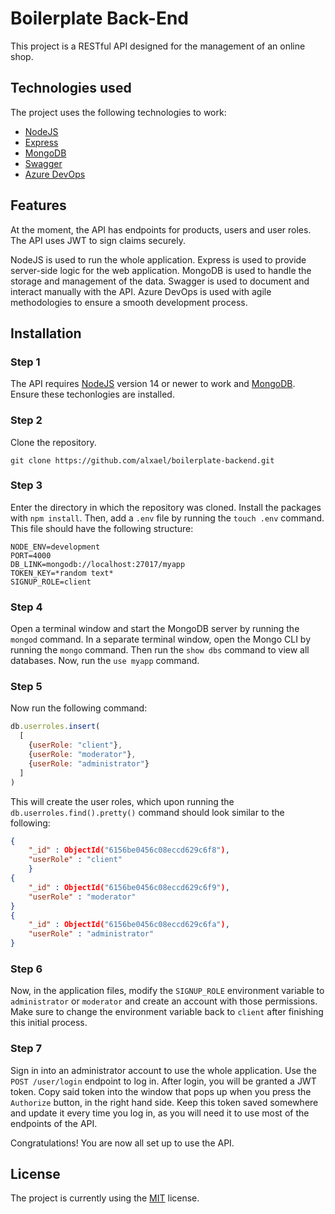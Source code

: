 # Boilerplate Back-End

This project is a RESTful API designed for the management of an online shop.

## Technologies used

The project uses the following technologies to work:

- [NodeJS](https://nodejs.org/en/)
- [Express](https://expressjs.com/)
- [MongoDB](https://www.mongodb.com/)
- [Swagger](https://swagger.io/tools/swagger-codegen/)
- [Azure DevOps](https://azure.microsoft.com/en-us/services/devops/)

## Features

At the moment, the API has endpoints for products, users and user roles. The API uses JWT to sign claims securely.

NodeJS is used to run the whole application. Express is used to provide server-side logic for the web application. MongoDB is used to handle the storage and management of the data. Swagger is used to document and interact manually with the API. Azure DevOps is used with agile methodologies to ensure a smooth development process.

## Installation

### Step 1

The API requires [NodeJS](https://nodejs.org/en/) version 14 or newer to work and [MongoDB](https://www.mongodb.com/). Ensure these techonlogies are installed.

### Step 2

Clone the repository.

```console
git clone https://github.com/alxael/boilerplate-backend.git
```

### Step 3

Enter the directory in which the repository was cloned. Install the packages with ```npm install```. Then, add a ```.env``` file by running the ```touch .env``` command. This file should have the following structure:

```dosini
NODE_ENV=development
PORT=4000
DB_LINK=mongodb://localhost:27017/myapp
TOKEN_KEY=*random text*
SIGNUP_ROLE=client
```

### Step 4

Open a terminal window and start the MongoDB server by running the ```mongod``` command. In a separate terminal window, open the Mongo CLI by running the ```mongo``` command. Then run the ```show dbs``` command to view all databases. Now, run the ```use myapp``` command.

### Step 5

Now run the following command:

```javascript
db.userroles.insert(
  [
    {userRole: "client"},
    {userRole: "moderator"},
    {userRole: "administrator"}
  ]
)
```

This will create the user roles, which upon running the ```db.userroles.find().pretty()``` command should look similar to the following:

```json
{ 
    "_id" : ObjectId("6156be0456c08eccd629c6f8"),
    "userRole" : "client"
    }
{
    "_id" : ObjectId("6156be0456c08eccd629c6f9"),
    "userRole" : "moderator" 
}
{
    "_id" : ObjectId("6156be0456c08eccd629c6fa"),
    "userRole" : "administrator"
}
```

### Step 6

Now, in the application files, modify the ```SIGNUP_ROLE``` environment variable to ```administrator``` or ```moderator``` and create an account with those permissions. Make sure to change the environment variable back to ```client``` after finishing this initial process.

### Step 7

Sign in into an administrator account to use the whole application. Use the ```POST /user/login``` endpoint to log in. After login, you will be granted a JWT token. Copy said token into the window that pops up when you press the ```Authorize``` button, in the right hand side. Keep this token saved somewhere and update it every time you log in, as you will need it to use most of the endpoints of the API.

Congratulations! You are now all set up to use the API.

## License

The project is currently using the [MIT](https://choosealicense.com/licenses/mit/) license.

